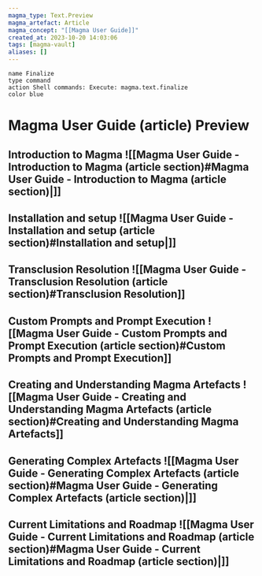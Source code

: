 ```yaml
---
magma_type: Text.Preview
magma_artefact: Article
magma_concept: "[[Magma User Guide]]"
created_at: 2023-10-20 14:03:06
tags: [magma-vault]
aliases: []
---
```

```button
name Finalize
type command
action Shell commands: Execute: magma.text.finalize
color blue
```

# Magma User Guide (article) Preview

## Introduction to Magma ![[Magma User Guide - Introduction to Magma (article section)#Magma User Guide - Introduction to Magma (article section)|]]

## Installation and setup ![[Magma User Guide - Installation and setup (article section)#Installation and setup|]]

## Transclusion Resolution ![[Magma User Guide - Transclusion Resolution (article section)#Transclusion Resolution]]

## Custom Prompts and Prompt Execution ![[Magma User Guide - Custom Prompts and Prompt Execution (article section)#Custom Prompts and Prompt Execution]]

## Creating and Understanding Magma Artefacts ![[Magma User Guide - Creating and Understanding Magma Artefacts (article section)#Creating and Understanding Magma Artefacts]]

## Generating Complex Artefacts ![[Magma User Guide - Generating Complex Artefacts (article section)#Magma User Guide - Generating Complex Artefacts (article section)|]]

## Current Limitations and Roadmap ![[Magma User Guide - Current Limitations and Roadmap (article section)#Magma User Guide - Current Limitations and Roadmap (article section)|]]

